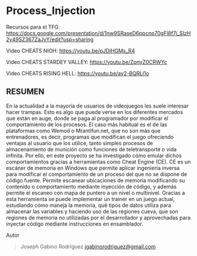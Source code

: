 # Process_Injection
Recursos para el TFG: https://docs.google.com/presentation/d/1nw9SRaseD6ppcnp70gFl8f7i_SlzH2y49SZ367ZaJyY/edit?usp=sharing

Video CHEATS NIOH: https://youtu.be/pJDlHGMs_R4

Video CHEATS STARDEY VALLEY: https://youtu.be/ZpnyZ0CRWYc

Video CHEATS RISING HELL: https://youtu.be/av2-BQRLl1o


## RESUMEN
En la actualidad a la mayoría de usuarios de videojuegos les suele interesar hacer trampas.
Esto es algo que puede verse en los diferentes mercados que están en auge, donde se paga
al programador por modificar el comportamiento de los procesos. El caso más habitual es
el de las plataformas como Wemod o Mrantifun.net, que no son más que entrenadores, es
decir, programas que modifican el juego ofreciendo ventajas al usuario que los utilice,
tanto simples procesos de almacenamiento de munición como funciones de teletransporte
o vida infinita.
Por ello, en este proyecto se ha investigado cómo emular dichos comportamientos
gracias a herramientas como Cheat Engine (CE). CE es un escáner de memoria en
Windows que permite aplicar ingeniería inversa para modificar el comportamiento de
un proceso del que no se dispone de código fuente. Permite escanear ubicaciones de
memoria modificando su contenido o comportamiento mediante inyección de código,
y además permite el escaneo con mapa de puntero a un nivel o multinivel. Gracias a
esta herramienta se puede implementar un trainer en un juego actual, estudiando cómo
maneja la memoria, qué tipos de datos utiliza para almacenar las variables y haciendo
uso de las regiones cueva, que son regiones de memoria no utilizadas por el desarrollador
y aprovechadas para inyectar código mediante instrucciones en ensamblador.

Autor
> Joseph Gabino Rodríguez
> jgabinorodriguez@gmail.com
> 
